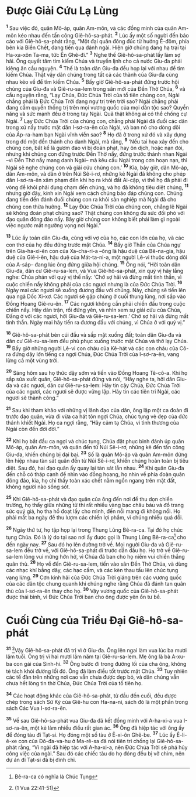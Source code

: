 # Ðược Giải Cứu Lạ Lùng
<sup><b>1</b></sup> Sau việc đó, quân Mô-áp, quân Am-môn, và các đồng minh của quân Am-môn kéo nhau đến tấn công Giê-hô-sa-phát. <sup><b>2</b></sup> Lúc ấy một số người đến báo cáo với Giê-hô-sa-phát rằng, “Một đại quân đông đúc từ hướng Ê-đôm, phía bên kia Biển Chết, đang tiến qua đánh ngài. Hiện giờ chúng đang hạ trại tại Ha-xa-xôn Ta-ma, tức Ên Ghê-đi.” <sup><b>3</b></sup> Nghe thế Giê-hô-sa-phát lấy làm sợ hãi. Ông quyết tâm tìm kiếm Chúa và truyền lịnh cho cả nước Giu-đa phải kiêng ăn cầu nguyện. <sup><b>4</b></sup> Thế là toàn dân Giu-đa đều họp lại với nhau để tìm kiếm Chúa. Thật vậy dân chúng trong tất cả các thành của Giu-đa cùng nhau kéo về để tìm kiếm Chúa. <sup><b>5</b></sup> Bấy giờ Giê-hô-sa-phát đứng trước hội chúng của Giu-đa và Giê-ru-sa-lem trong sân mới của Ðền Thờ Chúa, <sup><b>6</b></sup> và cầu nguyện rằng, “Lạy Chúa, Ðức Chúa Trời của tổ tiên chúng con, Ngài chẳng phải là Ðức Chúa Trời đang ngự trị trên trời sao? Ngài chẳng phải đang cầm quyền thống trị trên mọi vương quốc của mọi dân tộc sao? Quyền năng và sức mạnh đều ở trong tay Ngài. Quả thật không ai có thể chống cự Ngài. <sup><b>7</b></sup> Lạy Ðức Chúa Trời của chúng con, chẳng phải Ngài đã đuổi các dân trong xứ nầy trước mặt dân I-sơ-ra-ên của Ngài, và ban nó cho dòng dõi của Áp-ra-ham bạn Ngài vĩnh viễn sao? <sup><b>8</b></sup> Họ đã ở trong xứ đó và xây dựng trong đó một đền thánh cho danh Ngài, mà rằng, <sup><b>9</b></sup> ‘Nếu tai họa xảy đến cho chúng con, bất kể là gươm đao vì bị đoán phạt, hay ôn dịch, hoặc nạn đói, nhưng khi chúng con đứng trước Ðền Thờ nầy, đứng trước thánh nhan Ngài –vì Ðền Thờ nầy mang danh Ngài– mà kêu cầu Ngài trong cơn hoạn nạn, thì Ngài sẽ nghe chúng con và giải cứu chúng con.’ <sup><b>10</b></sup> Kìa, bây giờ, dân Mô-áp, dân Am-môn, và dân ở trên Núi Sê-i-rơ, những kẻ Ngài đã không cho phép dân I-sơ-ra-ên xâm phạm đến khi họ ra khỏi đất Ai-cập, vì thế họ đã phải đi vòng để khỏi phải đụng chạm đến chúng, và họ đã không tiêu diệt chúng, <sup><b>11</b></sup> nhưng giờ đây, kính xin Ngài xem cách chúng báo đáp chúng con. Chúng đang tiến đến đánh đuổi chúng con ra khỏi sản nghiệp mà Ngài đã cho chúng con thừa hưởng. <sup><b>12</b></sup> Lạy Ðức Chúa Trời của chúng con, chẳng lẽ Ngài sẽ không đoán phạt chúng sao? Thật chúng con không đủ sức đối phó với đạo quân đông đảo nầy. Bây giờ chúng con không biết phải làm gì ngoài việc ngước mắt ngưỡng vọng nơi Ngài.”

<sup><b>13</b></sup> Lúc ấy toàn dân Giu-đa, cùng với vợ của họ, các con lớn của họ, và các con thơ của họ đều đứng trước mặt Chúa. <sup><b>14</b></sup> Bấy giờ Thần của Chúa ngự trên Gia-ha-xi-ên con của Xa-cha-ri-a –ông là hậu duệ của Bê-na-gia, hậu duệ của Giê-i-ên, hậu duệ của Mát-ta-ni-a, một người Lê-vi thuộc dòng dõi của A-sáp– đang lúc ông đứng giữa hội chúng. <sup><b>15</b></sup> Ông nói, “Hỡi toàn dân Giu-đa, dân cư Giê-ru-sa-lem, và Vua Giê-hô-sa-phát, xin quý vị hãy lắng nghe: Chúa phán với quý vị thế nầy: ‘Chớ sợ hãi và đừng mất tinh thần, vì cuộc chiến nầy không phải của các ngươi nhưng là của Ðức Chúa Trời. <sup><b>16</b></sup> Ngày mai các ngươi sẽ xuống đương đầu với chúng. Này, chúng sẽ tiến lên qua ngả Dốc Xi-xơ. Các ngươi sẽ gặp chúng ở cuối thung lũng, nơi sắp vào Ðồng Hoang Giê-ru-ên. <sup><b>17</b></sup> Các ngươi không cần phải chiến đấu trong cuộc chiến nầy. Hãy dàn trận, rồi đứng yên, và nhìn xem sự giải cứu của Chúa, Ðấng ở với các ngươi, hỡi Giu-đa và Giê-ru-sa-lem.’ Chớ sợ hãi và đừng mất tinh thần. Ngày mai hãy tiến ra đương đầu với chúng, vì Chúa ở với quý vị.”

<sup><b>18</b></sup> Giê-hô-sa-phát bèn cúi đầu và sấp mặt xuống đất; toàn dân Giu-đa và dân cư Giê-ru-sa-lem đều phủ phục xuống trước mặt Chúa và thờ lạy Chúa. <sup><b>19</b></sup> Bấy giờ những người Lê-vi con cháu của Kê-hát và các con cháu của Cô-ra đứng dậy lớn tiếng ca ngợi Chúa, Ðức Chúa Trời của I-sơ-ra-ên, vang lừng cả một vùng trời.

<sup><b>20</b></sup> Sáng hôm sau họ thức dậy sớm và tiến vào Ðồng Hoang Tê-cô-a. Khi họ sắp sửa xuất quân, Giê-hô-sa-phát đứng và nói, “Hãy nghe ta, hỡi dân Giu-đa và các ngươi, dân cư Giê-ru-sa-lem: Hãy tin cậy Chúa, Ðức Chúa Trời của các ngươi, các ngươi sẽ được vững lập. Hãy tin các tiên tri Ngài, các ngươi sẽ thành công.”

<sup><b>21</b></sup> Sau khi tham khảo với những vị lãnh đạo của dân, ông lập một ca đoàn đi trước đạo quân, vừa đi vừa ca hát tôn ngợi Chúa, chúc tụng vẻ đẹp của đức thánh khiết Ngài. Họ ca ngợi rằng, “Hãy cảm tạ Chúa, vì tình thương của Ngài còn đến đời đời.”

<sup><b>22</b></sup> Khi họ bắt đầu ca ngợi và chúc tụng, Chúa đặt phục binh đánh úp quân Mô-áp, quân Am-môn, và quân đến từ Núi Sê-i-rơ, những kẻ đến tấn công Giu-đa, khiến chúng bị đại bại. <sup><b>23</b></sup> Số là quân Mô-áp và quân Am-môn đứng lên hiệp nhau tàn sát quân đến từ Núi Sê-i-rơ, khiến chúng hoàn toàn bị tiêu diệt. Sau đó, hai đạo quân ấy quay lại tàn sát lẫn nhau. <sup><b>24</b></sup> Khi quân Giu-đa đến chỗ có tháp canh để nhìn vào đồng hoang, họ nhìn về phía đoàn quân đông đảo, kìa, họ chỉ thấy toàn xác chết nằm ngổn ngang trên mặt đất, không người nào sống sót.

<sup><b>25</b></sup> Khi Giê-hô-sa-phát và đạo quân của ông đến nơi để thu dọn chiến trường, họ thấy giữa những tử thi rất nhiều vàng bạc châu báu và đồ trang sức quý giá, họ tha hồ đoạt lấy cho mình, đến nỗi mang đi không nổi. Họ phải mất ba ngày để thu lượm các chiến lợi phẩm, vì chúng nhiều quá đỗi.

<sup><b>26</b></sup> Ngày thứ tư, họ tập họp lại trong Thung Lũng Bê-ra-ca. Tại đó họ chúc tụng Chúa. Ðó là lý do tại sao nơi ấy được gọi là Thung Lũng Bê-ra-ca[^1-e6006d2e-61ce-4b50-bb71-be075159c729] cho đến ngày nay. <sup><b>27</b></sup> Sau đó họ lên đường trở về. Mọi người Giu-đa và Giê-ru-sa-lem đều trở về, với Giê-hô-sa-phát đi trước dẫn đầu họ. Họ trở về Giê-ru-sa-lem lòng vui mừng hớn hở, vì Chúa đã ban cho họ niềm vui chiến thắng quân thù. <sup><b>28</b></sup> Họ về đến Giê-ru-sa-lem, tiến vào sân Ðền Thờ Chúa, và dùng các nhạc khí bằng dây, các hạc cầm, và các kèn thau tấu lên chúc tụng vang lừng. <sup><b>29</b></sup> Cơn kinh hãi của Ðức Chúa Trời giáng trên các vương quốc của các dân tộc chung quanh khi chúng nghe rằng Chúa đã đánh tan quân thù của I-sơ-ra-ên thay cho họ. <sup><b>30</b></sup> Vậy vương quốc của Giê-hô-sa-phát được thái bình, vì Ðức Chúa Trời ban cho ông được yên ổn tư bề.

# Cuối Cùng của Triều Ðại Giê-hô-sa-phát
<sup><b>31</b></sup> [^1@-e6006d2e-61ce-4b50-bb71-be075159c729]Vậy Giê-hô-sa-phát đã trị vì ở Giu-đa. Ông lên ngai làm vua lúc ba mươi lăm tuổi. Ông trị vì hai mươi lăm năm tại Giê-ru-sa-lem. Mẹ ông là bà A-xu-ba con gái của Sinh-hi. <sup><b>32</b></sup> Ông bước đi trong đường lối của cha ông, không tẻ tách khỏi đường lối đó. Ông đã làm điều tốt trước mặt Chúa. <sup><b>33</b></sup> Tuy nhiên các tế đàn trên những nơi cao vẫn chưa được dẹp bỏ, và dân chúng vẫn chưa hết lòng tin thờ Chúa, Ðức Chúa Trời của tổ tiên họ.

<sup><b>34</b></sup> Các hoạt động khác của Giê-hô-sa-phát, từ đầu đến cuối, đều được chép trong sách Sử Ký của Giê-hu con Ha-na-ni, sách đó là một phần trong sách Các Vua I-sơ-ra-ên.

<sup><b>35</b></sup> Về sau Giê-hô-sa-phát vua Giu-đa đã kết đồng minh với A-ha-xi-a vua I-sơ-ra-ên, một kẻ làm nhiều điều rất gian ác. <sup><b>36</b></sup> Ông đã hiệp tác với ông ấy để đóng tàu đi Tạt-si. Họ đóng một số tàu ở Ê-xi-ôn Ghê-be. <sup><b>37</b></sup> Lúc ấy Ê-li-ê-xe con của Ðô-đa-va-hu ở Ma-rê-sa đã nói tiên tri chống lại Giê-hô-sa-phát rằng, “Vì ngài đã hiệp tác với A-ha-xi-a, nên Ðức Chúa Trời sẽ phá hủy công việc của ngài.” Sau đó các chiếc tàu do họ đóng đều bị vỡ chìm, nên dự án đi Tạt-si đã bị đình chỉ.

[^1-e6006d2e-61ce-4b50-bb71-be075159c729]: Bê-ra-ca có nghĩa là Chúc Tụng
[^1@-e6006d2e-61ce-4b50-bb71-be075159c729]: (1 Vua 22:41-51)